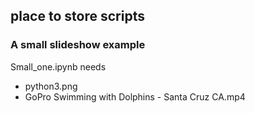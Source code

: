 ## place to store scripts


### A small slideshow example
Small_one.ipynb needs
- python3.png  
- GoPro Swimming with Dolphins - Santa Cruz CA.mp4
 
